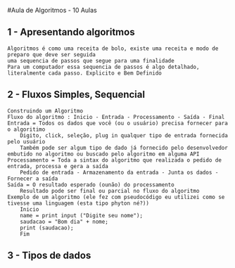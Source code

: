 #Aula de Algoritmos - 10 Aulas

## 1 - Apresentando algoritmos
    Algoritmos é como uma receita de bolo, existe uma receita e modo de preparo que deve ser seguida 
    uma sequencia de passos que segue para uma finalidade
    Para um computador essa sequencia de passos é algo detalhado, literalmente cada passo. Explicito e Bem Definido

## 2 - Fluxos Simples, Sequencial
    Construindo um Algoritmo
    Fluxo do algoritmo : Inicio - Entrada - Processamento - Saída - Final
    Entrada = Todos os dados que você (ou o usuário) precisa fornecer para o algoritimo
        Digito, click, seleção, plug in qualquer tipo de entrada fornecida pelo usuário
        Também pode ser algum tipo de dado já fornecido pelo desenvolvedor embutido no algoritmo ou buscado pelo algoritmo em alguma API
    Processamento = Toda a sintax do algoritmo que realizada o pedido de entrada, processa e gera a saída
        Pedido de entrada - Armazenamento da entrada - Junta os dados - Fornecer a saída
    Saída = O resultado esperado (ounão) do processamento
        Resultado pode ser final ou parcial no fluxo do algoritmo
    Exemplo de um algoritmo (ele fez com pseudocódigo eu utilizei como se tivesse uma linguagem (esta tipo phyton né?))
        Inicio
        name = print input ("Digite seu nome");
        saudacao = "Bom dia" + nome;
        print (saudacao);
        Fim
    
## 3 - Tipos de dados
    
